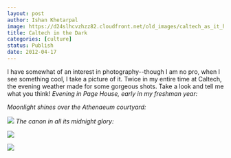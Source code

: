```yaml
---
layout: post
author: Ishan Khetarpal
image: https://d24slhcvzhzz82.cloudfront.net/old_images/caltech_as_it_happens/6a0105349b8251970b016765310ea8970b.jpg
title: Caltech in the Dark
categories: [culture]
status: Publish
date: 2012-04-17
---
```


I have somewhat of an interest in photography--though I am no pro, when I see something cool, I take a picture of it. Twice in my entire time at Caltech, the evening weather made for some gorgeous shots. Take a look and tell me what you think!
*Evening in Page House, early in my freshman year:*

*Moonlight shines over the Athenaeum courtyard:*


![](https://d24slhcvzhzz82.cloudfront.net/old_images/caltech_as_it_happens/6a0105349b8251970b016765310f0b970b.jpg)
*The canon in all its midnight glory:*


![](https://d24slhcvzhzz82.cloudfront.net/old_images/caltech_as_it_happens/6a0105349b8251970b0163043d30e6970d.jpg)

![](https://d24slhcvzhzz82.cloudfront.net/old_images/caltech_as_it_happens/6a0105349b8251970b0163043d331e970d.jpg)
